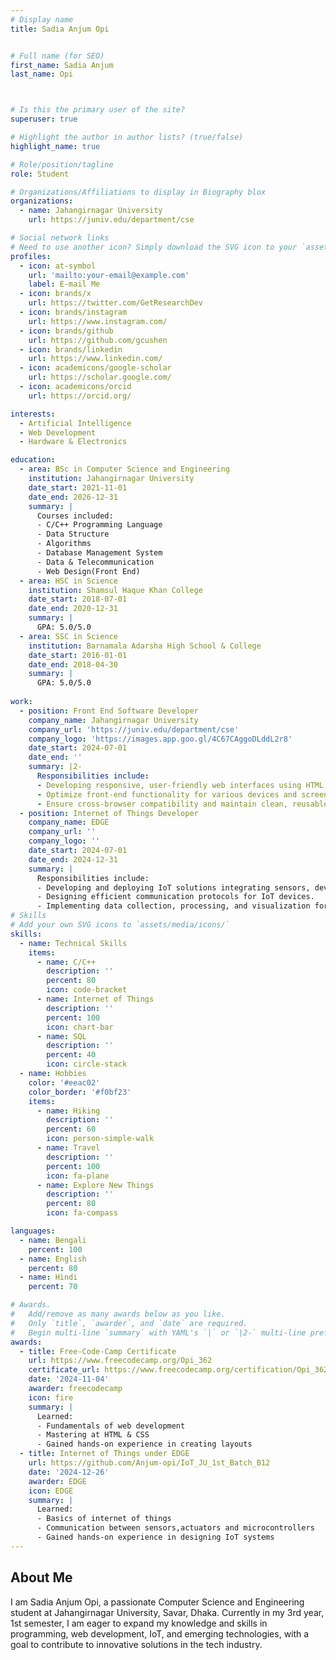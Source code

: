 ```yaml
---
# Display name
title: Sadia Anjum Opi


# Full name (for SEO)
first_name: Sadia Anjum 
last_name: Opi



# Is this the primary user of the site?
superuser: true

# Highlight the author in author lists? (true/false)
highlight_name: true

# Role/position/tagline
role: Student

# Organizations/Affiliations to display in Biography blox
organizations:
  - name: Jahangirnagar University
    url: https://juniv.edu/department/cse

# Social network links
# Need to use another icon? Simply download the SVG icon to your `assets/media/icons/` folder.
profiles:
  - icon: at-symbol
    url: 'mailto:your-email@example.com'
    label: E-mail Me
  - icon: brands/x
    url: https://twitter.com/GetResearchDev
  - icon: brands/instagram
    url: https://www.instagram.com/
  - icon: brands/github
    url: https://github.com/gcushen
  - icon: brands/linkedin
    url: https://www.linkedin.com/
  - icon: academicons/google-scholar
    url: https://scholar.google.com/
  - icon: academicons/orcid
    url: https://orcid.org/

interests:
  - Artificial Intelligence
  - Web Development
  - Hardware & Electronics

education:
  - area: BSc in Computer Science and Engineering
    institution: Jahangirnagar University
    date_start: 2021-11-01
    date_end: 2026-12-31
    summary: |
      Courses included:
      - C/C++ Programming Language
      - Data Structure
      - Algorithms
      - Database Management System
      - Data & Telecommunication
      - Web Design(Front End)
  - area: HSC in Science
    institution: Shamsul Haque Khan College
    date_start: 2018-07-01
    date_end: 2020-12-31
    summary: |
      GPA: 5.0/5.0
  - area: SSC in Science
    institution: Barnamala Adarsha High School & College
    date_start: 2016-01-01
    date_end: 2018-04-30
    summary: |
      GPA: 5.0/5.0
      
work:
  - position: Front End Software Developer
    company_name: Jahangirnagar University
    company_url: 'https://juniv.edu/department/cse'
    company_logo: 'https://images.app.goo.gl/4C67CAggoDLddL2r8'
    date_start: 2024-07-01
    date_end: ''
    summary: |2-
      Responsibilities include:
      - Developing responsive, user-friendly web interfaces using HTML, CSS, and JavaScript.
      - Optimize front-end functionality for various devices and screen sizes.
      - Ensure cross-browser compatibility and maintain clean, reusable code.
  - position: Internet of Things Developer
    company_name: EDGE
    company_url: ''
    company_logo: ''
    date_start: 2024-07-01
    date_end: 2024-12-31
    summary: |
      Responsibilities include:
      - Developing and deploying IoT solutions integrating sensors, devices, and cloud platforms.
      - Designing efficient communication protocols for IoT devices.
      - Implementing data collection, processing, and visualization for IoT systems.
# Skills
# Add your own SVG icons to `assets/media/icons/`
skills:
  - name: Technical Skills
    items:
      - name: C/C++
        description: ''
        percent: 80
        icon: code-bracket
      - name: Internet of Things
        description: ''
        percent: 100
        icon: chart-bar
      - name: SQL
        description: ''
        percent: 40
        icon: circle-stack
  - name: Hobbies
    color: '#eeac02'
    color_border: '#f0bf23'
    items:
      - name: Hiking
        description: ''
        percent: 60
        icon: person-simple-walk
      - name: Travel
        description: ''
        percent: 100
        icon: fa-plane
      - name: Explore New Things
        description: ''
        percent: 80
        icon: fa-compass

languages:
  - name: Bengali
    percent: 100
  - name: English
    percent: 80
  - name: Hindi
    percent: 70

# Awards.
#   Add/remove as many awards below as you like.
#   Only `title`, `awarder`, and `date` are required.
#   Begin multi-line `summary` with YAML's `|` or `|2-` multi-line prefix and indent 2 spaces below.
awards:
  - title: Free-Code-Camp Certificate
    url: https://www.freecodecamp.org/Opi_362
    certificate_url: https://www.freecodecamp.org/certification/Opi_362/responsive-web-design 
    date: '2024-11-04'
    awarder: freecodecamp
    icon: fire
    summary: |
      Learned:
      - Fundamentals of web development
      - Mastering at HTML & CSS
      - Gained hands-on experience in creating layouts
  - title: Internet of Things under EDGE
    url: https://github.com/Anjum-opi/IoT_JU_1st_Batch_B12
    date: '2024-12-26'
    awarder: EDGE
    icon: EDGE
    summary: |
      Learned:
      - Basics of internet of things 
      - Communication between sensors,actuators and microcontrollers
      - Gained hands-on experience in designing IoT systems
---
```


## About Me

 I am Sadia Anjum Opi, a passionate Computer Science and Engineering student at Jahangirnagar University, Savar, Dhaka. Currently in my 3rd year, 1st semester, I am eager to expand my knowledge and skills in programming, web development, IoT, and emerging technologies, with a goal to contribute to innovative solutions in the tech industry.
